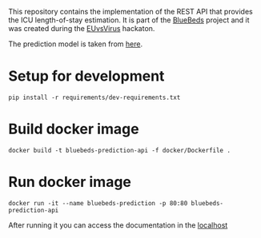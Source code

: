 This repository contains the implementation of the REST API that provides the ICU length-of-stay estimation. It is part
of the [BlueBeds](https://devpost.com/software/bluebeds) project and it was created during the
[EUvsVirus](https://euvsvirus.org/) hackaton.

The prediction model is taken from [here](https://github.com/rachelHey/versus-virus-hack-length-of-stay-prediction).
# Setup for development
```
pip install -r requirements/dev-requirements.txt
```

# Build docker image
```
docker build -t bluebeds-prediction-api -f docker/Dockerfile .
```

# Run docker image
```
docker run -it --name bluebeds-prediction -p 80:80 bluebeds-prediction-api
```
After running it you can access the documentation in the [localhost](localhost:80/docs) 
